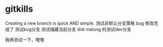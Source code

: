 # gitkills
Creating a new branch is quick AND simple.
测试非默认分支策略
bug 修改完成了
测试bug分支
测试储藏当前分支
didi malong 的测试dev分支

我再测试一下，嘿嘿
